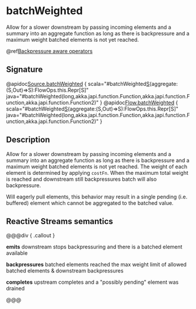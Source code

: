 # batchWeighted

Allow for a slower downstream by passing incoming elements and a summary into an aggregate function as long as there is backpressure and a maximum weight batched elements is not yet reached.

@ref[Backpressure aware operators](../index.md#backpressure-aware-operators)

## Signature

@apidoc[Source.batchWeighted](Source) { scala="#batchWeighted[S](max:Long,costFn:Out=&gt;Long,seed:Out=&gt;S)(aggregate:(S,Out)=&gt;S):FlowOps.this.Repr[S]" java="#batchWeighted(long,akka.japi.function.Function,akka.japi.function.Function,akka.japi.function.Function2)" }
@apidoc[Flow.batchWeighted](Flow) { scala="#batchWeighted[S](max:Long,costFn:Out=&gt;Long,seed:Out=&gt;S)(aggregate:(S,Out)=&gt;S):FlowOps.this.Repr[S]" java="#batchWeighted(long,akka.japi.function.Function,akka.japi.function.Function,akka.japi.function.Function2)" }



## Description

Allow for a slower downstream by passing incoming elements and a summary into an aggregate function as long as there
is backpressure and a maximum weight batched elements is not yet reached. The weight of each element is determined by
applying `costFn`. When the maximum total weight is reached and downstream still backpressures batch will also
backpressure.

Will eagerly pull elements, this behavior may result in a single pending (i.e. buffered) element which cannot be
aggregated to the batched value.

## Reactive Streams semantics

@@@div { .callout }

**emits** downstream stops backpressuring and there is a batched element available

**backpressures** batched elements reached the max weight limit of allowed batched elements & downstream backpressures

**completes** upstream completes and a "possibly pending" element was drained

@@@

